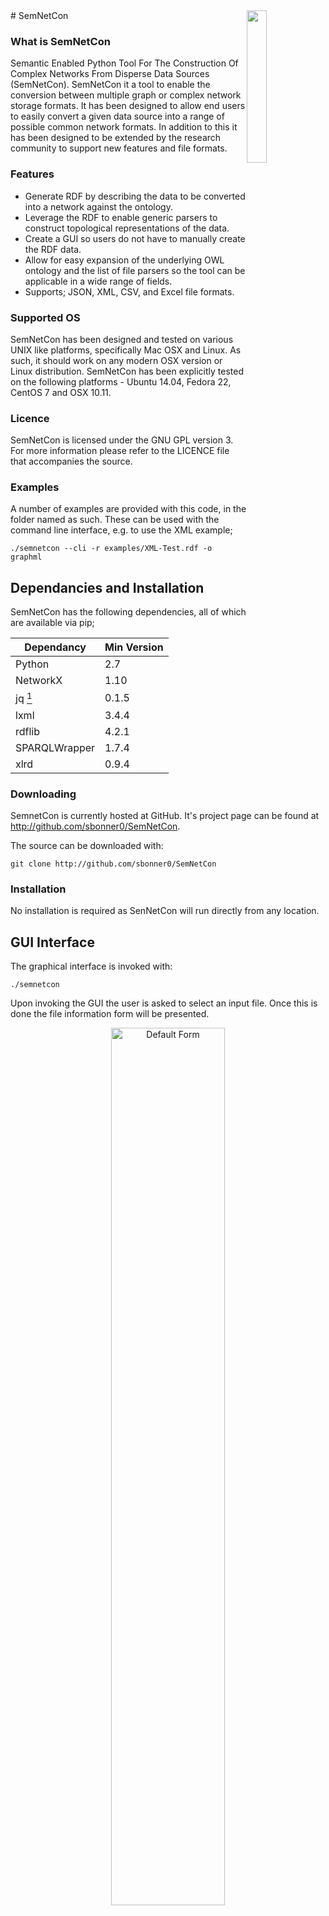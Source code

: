 <img style="float: right; width: 25%;" src="http://raw.githubusercontent.com/sbonner0/SemNetCon/master/docs/images/network.png">
# SemNetCon

### What is SemNetCon
Semantic Enabled Python Tool For The Construction Of Complex Networks From Disperse Data Sources (SemNetCon).
SemNetCon it a tool to enable the conversion between multiple graph or complex network storage formats. It has been designed to allow end users to easily convert a given data source into a range of possible common network formats. In addition to this it has been designed to be extended by the research community to support new features and file formats.

### Features
* Generate RDF by describing the data to be converted into a network againstthe ontology.* Leverage the RDF to enable generic parsers to construct topological representations of the data.* Create a GUI so users do not have to manually create the RDF data.* Allow for easy expansion of the underlying OWL ontology and the list of fileparsers so the tool can be applicable in a wide range of fields.
* Supports; JSON, XML, CSV, and Excel file formats. 

### Supported OS
SemNetCon has been designed and tested on various UNIX like platforms, specifically Mac OSX and Linux. As such, it should work on any modern OSX version or Linux distribution. SemNetCon has been explicitly tested on the following platforms - Ubuntu 14.04, Fedora 22, CentOS 7 and OSX 10.11.

### Licence

SemNetCon is licensed under the GNU GPL version 3. For more information please refer to the LICENCE file that accompanies the source.

### Examples

A number of examples are provided with this code, in the folder named as such. These can be used with the command line interface, e.g. to use the XML example;

`./semnetcon --cli -r examples/XML-Test.rdf -o graphml`

## Dependancies and Installation
SemNetCon has the following dependencies, all of which are available via pip;

Dependancy  | Min Version
------------- | -------------
Python  | 2.7
NetworkX | 1.10jq [^depOption]| 0.1.5
lxml | 3.4.4rdflib | 4.2.1SPARQLWrapper | 1.7.4xlrd | 0.9.4

### Downloading
SemnetCon is currently hosted at GitHub. It's project page can be found at <http://github.com/sbonner0/SemNetCon>.

The source can be downloaded with:

`git clone http://github.com/sbonner0/SemNetCon`

### Installation

No installation is required as SenNetCon will run directly from any location.

## GUI Interface
The graphical interface is invoked with:

`./semnetcon`

Upon invoking the GUI the user is asked to select an input file. Once this is done the file information form will be presented.
<center><img src="http://raw.githubusercontent.com/sbonner0/SemNetCon/master/docs/images/info_form_default.png" alt="Default Form" style="width: 60%;"/></center>
File Type and Output Format are simply selected through drop-down options. Other fields are dependent on the input file format being used, these are explained fully below.[^fileNote]

**note** All attributes are specified in the form `name:value` where `name` is a user defined literal string and `value` is defined as a suitable form for the input type. Multiple attributes must be comma separated.

Upon completion of the form the user will be asked if there are further files to process. When information for all files has been completed the user will be given the option to save the RDF description of the data in addition to the production of the output file.

### Node, Edge and Attribute Syntax

#### XML
Values and attributes for XML input files need to be represented as valid XPath queries.

**Example**

Given the XML input;

```xml
<?xml version="1.0" encoding="utf-8"?>
<net>
  <netitem id="file" value="graph1" node="node_0" attribute_1="Attr_1"
  edge_from="Node_1" edge_to="Node_2" att_1="Attr_1" att2="Attr_2"
  />

```

* Node Value would be `/net/netitem/@node`
* Node Attrs would be `/net/netitem/@attribute_1`
* Edge Value From would be `/net/netitem/@edge_to`
* Edge Value To would be `/net/netitem/@edge_from`
* Edge Attrs From would be
```
ATT1:/net/netitem/@att1,ATT2:/net/netitem/@att2
```


Delimiter and Starting Line values are not required for this file type.
#### JSON
Values and attribute values for JSON input files need to be represented as valid JSONPath queries, with any arrays identified with the use of `[]`.

**Example**

Given the JSON input;

```json
{"net": {
  "id": "file",
  "value": "graph1",
  {"node": "Node_0"},
  {"attribute_1": "Attr_1"},
  "info": {
    "netitem": [
      {"edge_from": "Node_1"},
      {"edge_to": "Node_2"},
      {"att_1": "Attr_1"},
      {"att_2": "Attr_2"}
    ]
  }
}}
```
 
* Node Value would be `.net.node`
* Node Attrs would be `.net.attribute_1`
* Edge Value From would be `.net.info.netitem[].edge_from`
* Edge Value To would be `.net.info.netitem[].edge_to`
* Edge Attrs From would be
```
ATT1:.net.info.netitem[].att_1,ATT2:.net.info.netitem[].att_2
```

Delimiter and Starting Line values are not required for this file type.

#### CSV
Values and Attribute values for CSV files need to be the column number where the values can be found.

The Delimiter field can accept any delimiting character. The only currently supported alphabetic escape sequences is `\t` for TAB separated values which must be entered into the form as `t`.

The starting line is used to ignore any comments or headers that may exist at the beginning of the file.

#### Excel
Values and Attributes for CSV files need to be the column number where the values can be found.

The Delimiter value is not required for this file type.

The starting line is used to ignore any comments or headers that may exist at the head of the spreadsheet. 


## CLI Interface
The SemnetCon command line interface is invoked with;

`./semnetcon --cli`

Arguments available are;

```
-h, --help         show this help message and exit
--cli              Use CLI instaed of default GUI: Requires -r and -o
-r RDF, --rdf RDF  The location of the rdf file to be processed.
-o OUT, --out OUT  The file format for the final network object to be saved as.
```

Using SemNetCon in this manner requires that the user already has a pre-generated RDF that describes the data to be processed. Please see the examples folder for samples of valid RDF that can be used for this purpose. The RDF file is specified with the `-r` flag. The `-o` flag specifies the output type required by the user. The available options are described in the table below.

Flag  | File Type
------------- | -------------
gml | GML[^gml]
adj | Adjacency List
mladj | Multiline Adjacency List
graphml | GraphML[^graphml]
pajek | Pajek[^pajek]

## Developer

### Adding a Custom Parser

In order to add a custom parser the following steps are required.

#### CLI Integration/Requirements

* Define the new parser in `FileParser.py`. The function should be of the form;

    ```python 
    def newParser(decodedInfo, G)
    ```
    Where decodedInfo is a list of network attributes, supplied by Network_Constructor.queryAll, and G is a networkX graph object, within which the network is constructed. This function also needs to return G.
* In `Network_Constructor.queryAll` specify an appropriate RDF query to produce the decodedInfo for the desired file type.
* Add a suitable condition to `Network_Constructor.main` in order to call `queryAll` and the parser for the new file type.


#### GUI Integration/Requirements

* Add the new type option to the drop-down list in `RdfBuildGUI.formbox` using the typeChoices variable.
* Specify any fields that should not be active for the required type using `RdfBuildGUI.typeUpdate`.

[^depOption]: The jq dependancy is interchangeable with jsonpath rw > 1.4.0.

[^fileNote]: It is expected that a single file will contain either node or edge information, not both. However if this is the case the same file can be included twice, once with node information and once with edge information.

[^gml]: [GML Information](https://www.fim.uni-passau.de/fileadmin/files/lehrstuhl/brandenburg/projekte/gml/gml-technical-report.pdf)

[^graphml]: [GraphML Information](http://graphml.graphdrawing.org/primer/graphml-primer.html)

[^pajek]: [Pajek Information](http://vlado.fmf.uni-lj.si/pub/networks/pajek/doc/pajekman.pdf)
